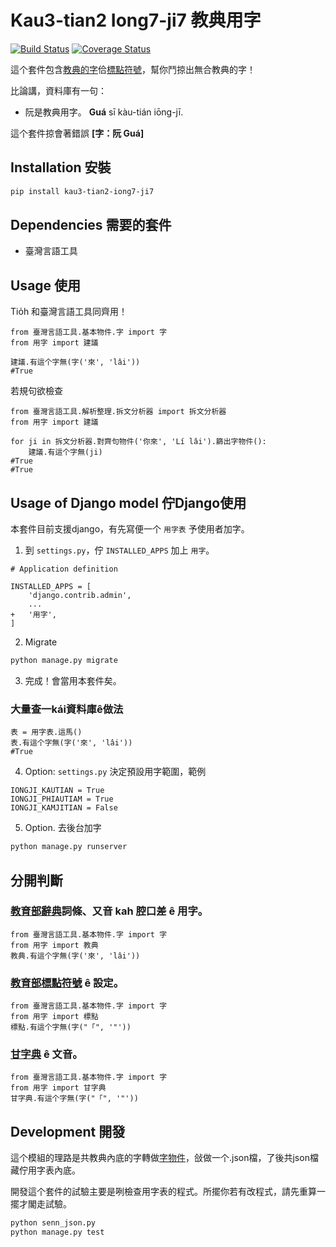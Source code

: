 # Kau3-tian2 Iong7-ji7 教典用字
[![Build Status](https://travis-ci.org/i3thuan5/kau3-tian2_iong7-ji7.svg?branch=master)](https://travis-ci.org/i3thuan5/kau3-tian2_iong7-ji7)
[![Coverage Status](https://coveralls.io/repos/github/i3thuan5/kau3-tian2_iong7-ji7/badge.svg?branch=master)](https://coveralls.io/github/i3thuan5/kau3-tian2_iong7-ji7?branch=master)

這个套件包含[教典的字](https://github.com/g0v/moedict-data-twblg/tree/master/uni)佮[標點符號](https://language.moe.gov.tw/001/upload/files/site_content/m0001/hau/c2.htm)，幫你鬥掠出無合教典的字！

比論講，資料庫有一句：
* 阮是教典用字。 **Guá** sī kàu-tián iōng-jī. 

這个套件掠會著錯誤 **[字：阮 Guá]**

## Installation 安裝

```bash
pip install kau3-tian2-iong7-ji7
```

## Dependencies 需要的套件

* 臺灣言語工具

## Usage 使用
Tio̍h 和臺灣言語工具同齊用！
```py3
from 臺灣言語工具.基本物件.字 import 字
from 用字 import 建議

建議.有這个字無(字('來', 'lâi'))
#True
```
若規句欲檢查
```py3
from 臺灣言語工具.解析整理.拆文分析器 import 拆文分析器
from 用字 import 建議

for ji in 拆文分析器.對齊句物件('你來', 'Lí lâi').篩出字物件():
    建議.有這个字無(ji)
#True
#True
```
## Usage of Django model 佇Django使用

本套件目前支援django，有先寫便一个 `用字表` 予使用者加字。

1. 到 `settings.py`，佇 `INSTALLED_APPS` 加上 `用字`。
```py3
# Application definition

INSTALLED_APPS = [
    'django.contrib.admin',
    ...
+   '用字',
]
```
2. Migrate
```bash
python manage.py migrate
```
3. 完成！會當用本套件矣。


### 大量查一kái資料庫ê做法
```py3
表 = 用字表.這馬()
表.有這个字無(字('來', 'lâi'))
#True
```

4. Option: `settings.py` 決定預設用字範圍，範例
```py3
IONGJI_KAUTIAN = True
IONGJI_PHIAUTIAM = True
IONGJI_KAMJITIAN = False
```
5. Option. 去後台加字
```bash
python manage.py runserver
```

## 分開判斷
### [教育部辭典](https://twblg.dict.edu.tw/holodict_new/)詞條、又音 kah 腔口差 ê 用字。
```py3
from 臺灣言語工具.基本物件.字 import 字
from 用字 import 教典
教典.有這个字無(字('來', 'lâi'))
```

### [教育部標點符號](https://language.moe.gov.tw/001/Upload/FILES/SITE_CONTENT/M0001/HAU/c2.htm) ê 設定。
```py3
from 臺灣言語工具.基本物件.字 import 字
from 用字 import 標點
標點.有這个字無(字("「", '"'))
```

### [甘字典](http://taigi.fhl.net/dick/) ê 文音。
```py3
from 臺灣言語工具.基本物件.字 import 字
from 用字 import 甘字典
甘字典.有這个字無(字("「", '"'))
```

## Development 開發

這个模組的理路是共教典內底的字轉做[字物件](https://github.com/i3thuan5/tai5-uan5_gian5-gi2_kang1-ku7/blob/master/%E6%96%87%E4%BB%B6/%E5%9F%BA%E6%9C%AC%E7%89%A9%E4%BB%B6.md#%E4%B8%8A%E6%89%8B)，敆做一个.json檔，了後共json檔藏佇用字表內底。

開發這个套件的試驗主要是咧檢查用字表的程式。所擺你若有改程式，請先重算一擺才閣走試驗。

```bash
python senn_json.py
python manage.py test
```


